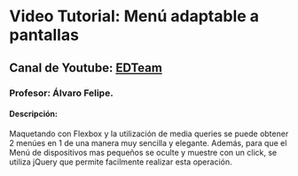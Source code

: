 # Video Tutorial: Menú adaptable a pantallas
## Canal de Youtube: [EDTeam](https://www.youtube.com/watch?v=hV4-F0WJ388)
### Profesor: Álvaro Felipe.
#### Descripción: 
Maquetando con Flexbox y la utilización de media queries se puede obtener 2 menúes en 1 de una manera muy sencilla y elegante.
Además, para que el Menú de dispositivos mas pequeños se oculte y muestre con un click, se utiliza jQuery que permite facilmente realizar esta operación.